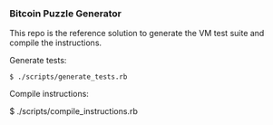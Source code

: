 ### Bitcoin Puzzle Generator

This repo is the reference solution to generate the VM test suite and compile the instructions.

Generate tests:

```
$ ./scripts/generate_tests.rb
```

Compile instructions:

$ ./scripts/compile_instructions.rb
